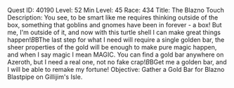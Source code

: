 Quest ID: 40190
Level: 52
Min Level: 45
Race: 434
Title: The Blazno Touch
Description: You see, to be smart like me requires thinking outside of the box, something that goblins and gnomes have been in forever - a box! But me, I'm outside of it, and now with this turtle shell I can make great things happen!$B$BThe last step for what I need will require a single golden bar, the sheer properties of the gold will be enough to make pure magic happen, and when I say magic I mean MAGIC. You can find a gold bar anywhere on Azeroth, but I need a real one, not no fake crap!$B$BGet me a golden bar, and I will be able to remake my fortune!
Objective: Gather a Gold Bar for Blazno Blastpipe on Gillijim's Isle.

